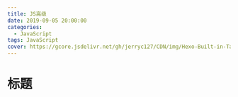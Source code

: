 ```yaml
---
title: JS高级
date: 2019-09-05 20:00:00
categories:
  - JavaScript
tags: JavaScript
cover: https://gcore.jsdelivr.net/gh/jerryc127/CDN/img/Hexo-Built-in-Tag-Plugins-COVER.png
---
```


# 标题
